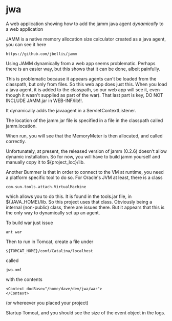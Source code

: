 jwa
===

A web application showing how to add the jamm java agent *dynamically* to a web application

JAMM is a native memory allocation size calculator created as a java agent, you can see it here

    https://github.com/jbellis/jamm

Using JAMM dynamically from a web app seems problematic. Perhaps there is an easier way, but this shows that it can be done, albeit painfully.

This is problematic because it appears agents can't be loaded from the classpath, but only from files. So this web app does just this.
When you load a java agent, it is added to the classpath, so our web app will see it, even though it wasn't supplied as part of the war).
That last part is key, DO NOT INCLUDE JAMM.jar in WEB-INF/lib!!.

It dynamically adds the javaagent in a ServletContextListener.

The location of the jamm jar file is specified in a file in the classpath called jamm.location.

When run, you will see that the MemoryMeter is then allocated, and called correctly.

Unfortunately, at present, the released version of jamm (0.2.6) doesn't allow dynamic installation. So for now, you will have to
build jamm yourself and manually copy it to ${project_loc}/lib.

Another Bummer is that in order to connect to the VM at runtime, you need a platform specific tool to do so. For Oracle's JVM at least,
there is a class

    com.sun.tools.attach.VirtualMachine

which allows you to do this. It is found in the tools.jar file, in ${JAVA_HOME}/lib. So this project uses that class. Obviously being a
internal (non-public) class, there are issues there. But it appears that this is the only way to dynamically set up an agent.

To build war just issue

    ant war

Then to run in Tomcat, create a file under 

    ${TOMCAT_HOME}/conf/Catalina/localhost

called

    jwa.xml

with the contents

    <Context docBase="/home/dave/dev/jwa/war">
    </Context>

(or whereever you placed your project)

Startup Tomcat, and you should see the size of the event object in the logs.




